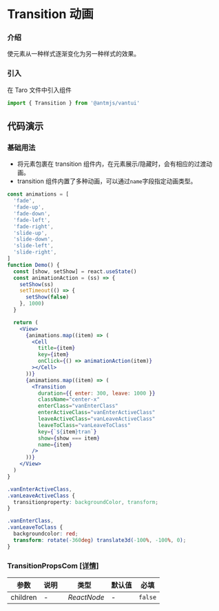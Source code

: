 # Transition 动画

### 介绍

使元素从一种样式逐渐变化为另一种样式的效果。

### 引入

在 Taro 文件中引入组件

```js
import { Transition } from '@antmjs/vantui'
```

## 代码演示

### 基础用法

- 将元素包裹在 transition 组件内，在元素展示/隐藏时，会有相应的过渡动画。
- transition 组件内置了多种动画，可以通过`name`字段指定动画类型。

```jsx
const animations = [
  'fade',
  'fade-up',
  'fade-down',
  'fade-left',
  'fade-right',
  'slide-up',
  'slide-down',
  'slide-left',
  'slide-right',
]
function Demo() {
  const [show, setShow] = react.useState()
  const animationAction = (ss) => {
    setShow(ss)
    setTimeout(() => {
      setShow(false)
    }, 1000)
  }

  return (
    <View>
      {animations.map((item) => (
        <Cell
          title={item}
          key={item}
          onClick={() => animationAction(item)}
        ></Cell>
      ))}
      {animations.map((item) => (
        <Transition
          duration={{ enter: 300, leave: 1000 }}
          className="center-x"
          enterClass="vanEnterClass"
          enterActiveClass="vanEnterActiveClass"
          leaveActiveClass="vanLeaveActiveClass"
          leaveToClass="vanLeaveToClass"
          key={`${item}tran`}
          show={show === item}
          name={item}
        />
      ))}
    </View>
  )
}
```

```css
.vanEnterActiveClass,
.vanLeaveActiveClass {
  transitionproperty: backgroundColor, transform;
}

.vanEnterClass,
.vanLeaveToClass {
  backgroundcolor: red;
  transform: rotate(-360deg) translate3d(-100%, -100%, 0);
}
```

### TransitionPropsCom [[详情]](https://github.com/AntmJS/vantui/tree/main/packages/vantui/types/transition.d.ts)

| 参数     | 说明 | 类型                         | 默认值 | 必填    |
| -------- | ---- | ---------------------------- | ------ | ------- |
| children | -    | _&nbsp;&nbsp;ReactNode<br/>_ | -      | `false` |
